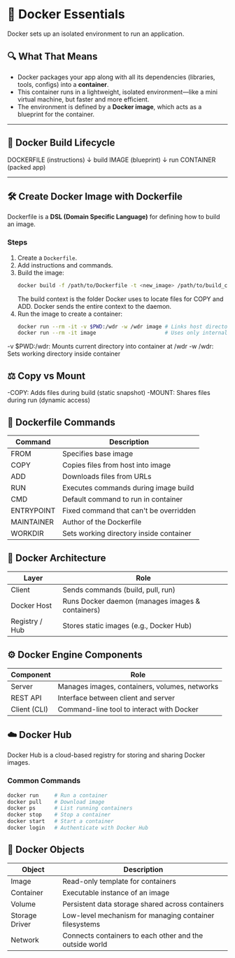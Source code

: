 # 🐳 Docker Essentials

Docker sets up an isolated environment to run an application.

## 🔍 What That Means

- Docker packages your app along with all its dependencies (libraries, tools, configs) into a **container**.
- This container runs in a lightweight, isolated environment—like a mini virtual machine, but faster and more efficient.
- The environment is defined by a **Docker image**, which acts as a blueprint for the container.

---

## 🔄 Docker Build Lifecycle
DOCKERFILE (instructions)
↓ build
IMAGE (blueprint)
↓ run
CONTAINER (packed app)


---

## 🛠️ Create Docker Image with Dockerfile

Dockerfile is a **DSL (Domain Specific Language)** for defining how to build an image.

### Steps

1. Create a `Dockerfile`.
2. Add instructions and commands.
3. Build the image:
   ```bash
   docker build -f /path/to/Dockerfile -t <new_image> /path/to/build_context
	```
	The build context is the folder Docker uses to locate files for COPY and ADD. Docker sends  the entire context to the daemon.
4. Run the image to create a container:
   ```bash
   docker run --rm -it -v $PWD:/wdr -w /wdr image # Links host directory to container. Enables access to external files.
   docker run --rm -it image                      # Uses only internal container files. No access to host system.
	```
-v $PWD:/wdr: Mounts current directory into container at /wdr
-w /wdr: Sets working directory inside container

## ⚖️ Copy vs Mount
-COPY: Adds files during build (static snapshot)
-MOUNT: Shares files during run (dynamic access)

## 📜 Dockerfile Commands

| Command      | Description                                      |
|--------------|--------------------------------------------------|
| FROM         | Specifies base image                             |
| COPY         | Copies files from host into image                |
| ADD          | Downloads files from URLs                        |
| RUN          | Executes commands during image build             |
| CMD          | Default command to run in container              |
| ENTRYPOINT   | Fixed command that can't be overridden           |
| MAINTAINER   | Author of the Dockerfile                         |
| WORKDIR      | Sets working directory inside container          |

## 🧱 Docker Architecture

| Layer           | Role                                              |
|-----------------|---------------------------------------------------|
| Client          | Sends commands (build, pull, run)                 |
| Docker Host     | Runs Docker daemon (manages images & containers) |
| Registry / Hub  | Stores static images (e.g., Docker Hub)          |

## ⚙️ Docker Engine Components

| Component       | Role                                               |
|-----------------|----------------------------------------------------|
| Server          | Manages images, containers, volumes, networks      |
| REST API        | Interface between client and server                |
| Client (CLI)    | Command-line tool to interact with Docker          |

## ☁️ Docker Hub

Docker Hub is a cloud-based registry for storing and sharing Docker images.

### Common Commands
```bash
docker run     # Run a container
docker pull    # Download image
docker ps      # List running containers
docker stop    # Stop a container
docker start   # Start a container
docker login   # Authenticate with Docker Hub
```

## 🧩 Docker Objects

| Object          | Description                                      |
|-----------------|--------------------------------------------------|
| Image           | Read-only template for containers                |
| Container       | Executable instance of an image                  |
| Volume          | Persistent data storage shared across containers |
| Storage Driver  | Low-level mechanism for managing container filesystems |
| Network         | Connects containers to each other and the outside world |

<!--
🧑‍🍳 Docker Restaurant Analogy

| Concept          | Analogy                                         |
|------------------|-------------------------------------------------|
| Docker Daemon    | 👨‍🍳 Chef (does the work)                        |
| Docker Image     | 📖 Recipe (instructions)                         |
| Docker Container | 🍽️ Meal (final product)                         |
| Docker Volume    | 🧺 Pantry (persistent ingredients/data)          |

🗃️ Storage Driver vs Volume

| Action           | Role of Storage Driver                          |
|------------------|--------------------------------------------------|
| Create volume    | Allocates space on host filesystem               |
| Mount volume     | Integrates volume into container FS              |
| Read/write data  | Manages how data is stored/retrieved            |
| Delete volume    | Cleans up data and metadata                      |
--!>
